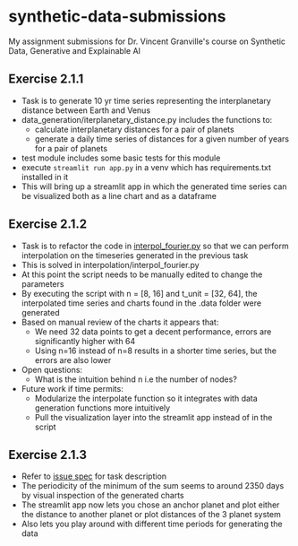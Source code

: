 # synthetic-data-submissions
My assignment submissions for Dr. Vincent Granville's course on Synthetic Data, Generative and Explainable AI

## Exercise 2.1.1
- Task is to generate 10 yr time series representing the interplanetary distance between Earth and Venus
- data_generation/iterplanetary_distance.py includes the functions to:
  - calculate interplanetary distances for a pair of planets
  - generate a daily time series of distances for a given number of years for a pair of planets
- test module includes some basic tests for this module
- execute `streamlit run app.py` in a venv which has requirements.txt installed in it
- This will bring up a streamlit app in which the generated time series can be visualized both as a line chart and as a dataframe

## Exercise 2.1.2
- Task is to refactor the code in [interpol_fourier.py](https://github.com/VincentGranville/Statistical-Optimization/blob/main/interpol_fourier.py) so that we can perform interpolation on the timeseries generated in the previous task
- This is solved in interpolation/interpol_fourier.py
- At this point the script needs to be manually edited to change the parameters
- By executing the script with n = [8, 16] and t_unit = [32, 64], the interpolated time series and charts found in the .data folder were generated
- Based on manual review of the charts it appears that:
  - We need 32 data points to get a decent performance, errors are significantly higher with 64
  - Using n=16 instead of n=8 results in a shorter time series, but the errors are also lower
- Open questions:
  - What is the intuition behind n i.e the number of nodes?
- Future work if time permits:
  - Modularize the interpolate function so it integrates with data generation functions more intuitively
  - Pull the visualization layer into the streamlit app instead of in the script
  
## Exercise 2.1.3
- Refer to [issue spec](https://github.com/gireesh-fractal/synthetic-data-submissions/issues/3) for task description
- The periodicity of the minimum of the sum seems to around 2350 days by visual inspection of the generated charts
- The streamlit app now lets you chose an anchor planet and plot either the distance to another planet or plot distances of the 3 planet system
- Also lets you play around with different time periods for generating the data